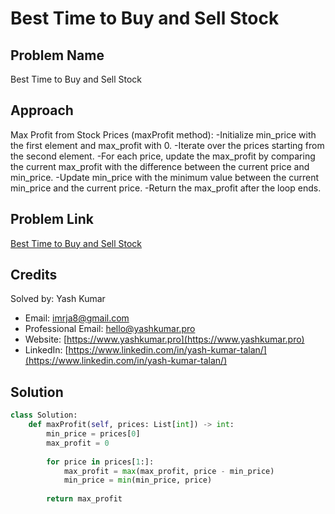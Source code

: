 # Best Time to Buy and Sell Stock

## Problem Name
Best Time to Buy and Sell Stock

## Approach
Max Profit from Stock Prices (maxProfit method):
-Initialize min_price with the first element and max_profit with 0.
-Iterate over the prices starting from the second element.
-For each price, update the max_profit by comparing the current max_profit with the difference between the current price and min_price.
-Update min_price with the minimum value between the current min_price and the current price.
-Return the max_profit after the loop ends.

## Problem Link
[Best Time to Buy and Sell Stock](https://leetcode.com/problems/best-time-to-buy-and-sell-stock/description/?envType=study-plan-v2&envId=top-interview-150)

## Credits
Solved by: Yash Kumar

- Email: imrja8@gmail.com
- Professional Email: hello@yashkumar.pro
- Website: [https://www.yashkumar.pro](https://www.yashkumar.pro)
- LinkedIn: [https://www.linkedin.com/in/yash-kumar-talan/](https://www.linkedin.com/in/yash-kumar-talan/)

## Solution
```python
class Solution:
    def maxProfit(self, prices: List[int]) -> int:
        min_price = prices[0]
        max_profit = 0
        
        for price in prices[1:]:
            max_profit = max(max_profit, price - min_price)
            min_price = min(min_price, price)
            
        return max_profit